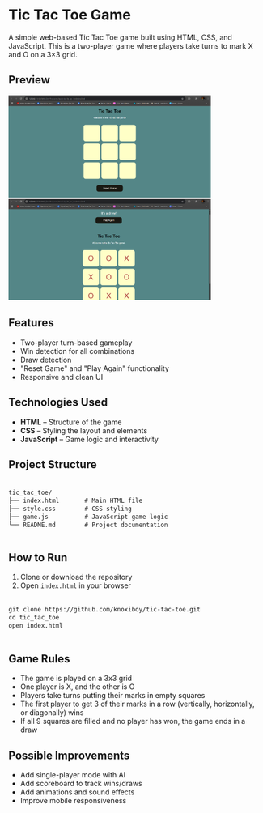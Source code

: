<h1>Tic Tac Toe Game</h1>
  <p>
    A simple web-based Tic Tac Toe game built using HTML, CSS, and JavaScript. This is a two-player game where players take turns to mark X and O on a 3×3 grid.
  </p>

  <h2>Preview</h2>
  <p><img src="pics/Screenshot 2025-05-28 172735.png" alt="Tic Tac Toe Screenshot" width="400"> <img src="pics/Screenshot 2025-05-28 172817.png" alt="Tic Tac Toe Screenshot" width="400"></p>

  <h2>Features</h2>
  <ul>
    <li>Two-player turn-based gameplay</li>
    <li>Win detection for all combinations</li>
    <li>Draw detection</li>
    <li>"Reset Game" and "Play Again" functionality</li>
    <li>Responsive and clean UI</li>
  </ul>

  <h2>Technologies Used</h2>
  <ul>
    <li><strong>HTML</strong> – Structure of the game</li>
    <li><strong>CSS</strong> – Styling the layout and elements</li>
    <li><strong>JavaScript</strong> – Game logic and interactivity</li>
  </ul>

  <h2>Project Structure</h2>
  <pre><code>
tic_tac_toe/
├── index.html       # Main HTML file
├── style.css        # CSS styling
├── game.js          # JavaScript game logic
└── README.md        # Project documentation
  </code></pre>

  <h2>How to Run</h2>
  <ol>
    <li>Clone or download the repository</li>
    <li>Open <code>index.html</code> in your browser</li>
  </ol>

  <pre><code>
git clone https://github.com/knoxiboy/tic-tac-toe.git
cd tic_tac_toe
open index.html
  </code></pre>

  <h2>Game Rules</h2>
  <ul>
    <li>The game is played on a 3x3 grid</li>
    <li>One player is X, and the other is O</li>
    <li>Players take turns putting their marks in empty squares</li>
    <li>The first player to get 3 of their marks in a row (vertically, horizontally, or diagonally) wins</li>
    <li>If all 9 squares are filled and no player has won, the game ends in a draw</li>
  </ul>

  <h2>Possible Improvements</h2>
  <ul>
    <li>Add single-player mode with AI</li>
    <li>Add scoreboard to track wins/draws</li>
    <li>Add animations and sound effects</li>
    <li>Improve mobile responsiveness</li>
  </ul>
